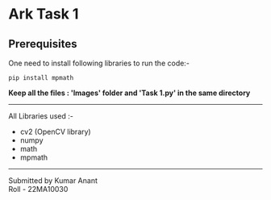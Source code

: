# Ark Task 1
## Prerequisites
One need to install following libraries to run the code:- 
```
pip install mpmath
```
**Keep all the files : 'Images' folder and 'Task 1.py' in the same directory**

---
All Libraries used :-
- cv2 (OpenCV library)
- numpy
- math
- mpmath
---
Submitted by Kumar Anant  
Roll - 22MA10030